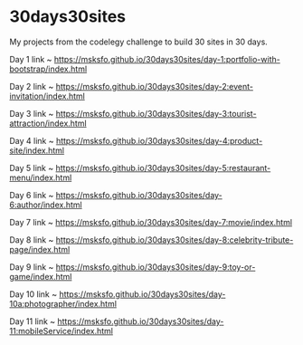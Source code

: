 # 30days30sites
My projects from the codelegy challenge to build 30 sites in 30 days.

Day 1 link ~ https://msksfo.github.io/30days30sites/day-1:portfolio-with-bootstrap/index.html

Day 2 link ~ https://msksfo.github.io/30days30sites/day-2:event-invitation/index.html

Day 3 link ~ https://msksfo.github.io/30days30sites/day-3:tourist-attraction/index.html

Day 4 link ~ https://msksfo.github.io/30days30sites/day-4:product-site/index.html

Day 5 link ~ https://msksfo.github.io/30days30sites/day-5:restaurant-menu/index.html

Day 6 link ~ https://msksfo.github.io/30days30sites/day-6:author/index.html

Day 7 link ~ https://msksfo.github.io/30days30sites/day-7:movie/index.html

Day 8 link ~ https://msksfo.github.io/30days30sites/day-8:celebrity-tribute-page/index.html

Day 9 link ~ https://msksfo.github.io/30days30sites/day-9:toy-or-game/index.html

Day 10 link ~ https://msksfo.github.io/30days30sites/day-10a:photographer/index.html

Day 11 link ~ https://msksfo.github.io/30days30sites/day-11:mobileService/index.html





